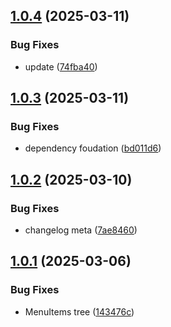 ## [1.0.4](https://github.com/KhanhTQ-hub/com.ktgame.core/compare/v1.0.3...v1.0.4) (2025-03-11)


### Bug Fixes

* update ([74fba40](https://github.com/KhanhTQ-hub/com.ktgame.core/commit/74fba40226562efc45c0446b3b4d156c49a6455e))

## [1.0.3](https://github.com/KhanhTQ-hub/com.ktgame.core/compare/v1.0.2...v1.0.3) (2025-03-11)


### Bug Fixes

* dependency foudation ([bd011d6](https://github.com/KhanhTQ-hub/com.ktgame.core/commit/bd011d65ce00dddf25fa59d12081e9e6b5d0563e))

## [1.0.2](https://github.com/KhanhTQ-hub/com.ktgame.core/compare/v1.0.1...v1.0.2) (2025-03-10)


### Bug Fixes

* changelog meta ([7ae8460](https://github.com/KhanhTQ-hub/com.ktgame.core/commit/7ae8460ef5dc8e5f69c7cef2ef2007764ca220b2))

## [1.0.1](https://github.com/KhanhTQ-hub/com.ktgame.core/compare/v1.0.0...v1.0.1) (2025-03-06)


### Bug Fixes

* MenuItems tree ([143476c](https://github.com/KhanhTQ-hub/com.ktgame.core/commit/143476cb40ee60ff9d461a49436f372c002810d0))

